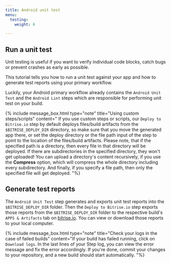 ```yaml
---
title: Android unit test
menu:
  testing:
    weight: 6

---
```

## Run a unit test

Unit testing is useful if you want to verify individual code blocks, catch bugs or prevent crashes as early as possible.

This tutorial tells you how to run a unit test against your app and how to generate test reports using your primary workflow.

Luckily, your Android primary workflow already contains the `Android Unit Test` and the `Android Lint` steps which are responsible for performing unit test on your build.

{% include message_box.html type="note" title="Using custom steps/scripts" content=" If you use custom steps or scripts, our `Deploy to Bitrise.io` step by default deploys files/build artifacts from the `$BITRISE_DEPLOY_DIR` directory, so make sure that you move the generated app there, or set the deploy directory or the file path input of the step to point to the location of the files/build artifacts. Please note, that if the specified path is a directory, then every file in that directory will be deployed. If there are subdirectories in the specified directory, they won't get uploaded! You can upload a directory's content recursively, if you use the **Compress** option, which will compress the whole directory including every subdirectory. And finally, if you specify a file path, then only the specified file will get deployed.
"%}

## Generate test reports

The `Android Unit Test` step generates and exports unit test reports into the `$BITRISE_DEPLOY_DIR` folder. Then the `Deploy to Bitrise.io` step exports those reports from the `$BITRISE_DEPLOY_DIR` folder to the respective build's `APPS & Artifacts` tab on [bitrise.io](https://www.bitrise.io). You can view or download those reports to your local computer.

{% include message_box.html type="note" title="Check your logs in the case of failed builds" content="If your build has failed running, click on `Download logs`. In the last lines of your Step log, you can view the error message and fix the error accordingly. If you're done, commit your changes to your repository, and a new build should start automatically.  "%}